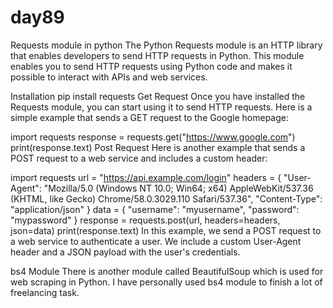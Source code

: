# day89

Requests module in python
The Python Requests module is an HTTP library that enables developers to send HTTP requests in Python. This module enables you to send HTTP requests using Python code and makes it possible to interact with APIs and web services.

Installation
pip install requests
Get Request
Once you have installed the Requests module, you can start using it to send HTTP requests. Here is a simple example that sends a GET request to the Google homepage:

import requests
response = requests.get("https://www.google.com")
print(response.text)
Post Request
Here is another example that sends a POST request to a web service and includes a custom header:

import requests
url = "https://api.example.com/login"
headers = {
    "User-Agent": "Mozilla/5.0 (Windows NT 10.0; Win64; x64) AppleWebKit/537.36 (KHTML, like Gecko) Chrome/58.0.3029.110 Safari/537.36",
    "Content-Type": "application/json"
}
data = {
    "username": "myusername",
    "password": "mypassword"
}
response = requests.post(url, headers=headers, json=data)
print(response.text)
In this example, we send a POST request to a web service to authenticate a user. We include a custom User-Agent header and a JSON payload with the user's credentials.

bs4 Module
There is another module called BeautifulSoup which is used for web scraping in Python. I have personally used bs4 module to finish a lot of freelancing task.